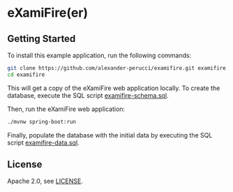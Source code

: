 eXamiFire(er)
=======================

## Getting Started

To install this example application, run the following commands:

```bash
git clone https://github.com/alexander-perucci/examifire.git examifire
cd examifire
```
This will get a copy of the eXamiFire web application locally. To create the database, execute the SQL script [examifire-schema.sql](examifire-schema.sql).

Then, run the eXamiFire web application:
 
```bash
./mvnw spring-boot:run
```

Finally, populate the database with the initial data by executing the SQL script [examifire-data.sql](examifire-data.sql).

## License
Apache 2.0, see [LICENSE](LICENSE).
